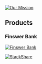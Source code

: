 <a href="https://www.finswer.jp/Finswer-Inc-f9k-Inc-f0c30c239f11462f81477246bf3875d8" target="_blank">
  <img alt="Our Mission" src="https://github.com/user-attachments/assets/93f54cf8-682d-4f7b-a12f-74de084c8833" />
</a>

## Products

### Finswer Bank
<a href="https://finswer-bank.finswer.jp/" target="_blank">
  <img alt="Finswer Bank" src="https://github.com/user-attachments/assets/82eb1ac1-674e-4982-b88a-4767bf040399" />
</a>

  
[![StackShare](http://img.shields.io/badge/tech-stack-0690fa.svg?style=flat)](https://stackshare.io/finswer/finswer-bank)
